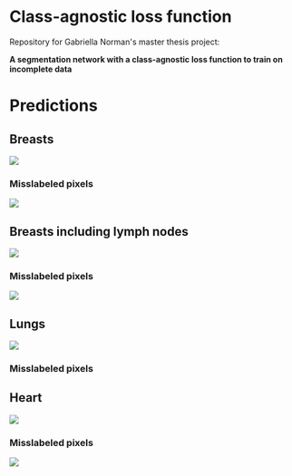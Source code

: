 # Class-agnostic loss function
Repository for Gabriella Norman's master thesis project: 

**A segmentation network with a class-agnostic loss function to train on incomplete data**

# Predictions 

## Breasts

![](https://github.com/jebriella/Class-agnostic-loss-function/blob/master/Predictions/breast.gif)

### Misslabeled pixels

![](https://github.com/jebriella/Class-agnostic-loss-function/blob/master/Predictions/breast_error.gif)

## Breasts including lymph nodes

![](https://github.com/jebriella/Class-agnostic-loss-function/blob/master/Predictions/breast_ax.gif)

### Misslabeled pixels

![](https://github.com/jebriella/Class-agnostic-loss-function/blob/master/Predictions/breast_ax_error.gif)

## Lungs

![](https://github.com/jebriella/Class-agnostic-loss-function/blob/master/Predictions/lungs.gif)

### Misslabeled pixels

## Heart

![](https://github.com/jebriella/Class-agnostic-loss-function/blob/master/Predictions/heart.gif)

### Misslabeled pixels

![](https://github.com/jebriella/Class-agnostic-loss-function/blob/master/Predictions/heart_error.gif)
